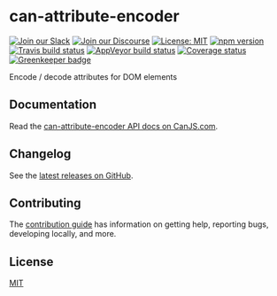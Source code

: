 # can-attribute-encoder

[![Join our Slack](https://img.shields.io/badge/slack-join%20chat-611f69.svg)](https://www.bitovi.com/community/slack?utm_source=badge&utm_medium=badge&utm_campaign=pr-badge&utm_content=badge)
[![Join our Discourse](https://img.shields.io/discourse/https/forums.bitovi.com/posts.svg)](https://forums.bitovi.com/?utm_source=badge&utm_medium=badge&utm_campaign=pr-badge&utm_content=badge)
[![License: MIT](https://img.shields.io/badge/license-MIT-blue.svg)](https://github.com/canjs/can-attribute-encoder/blob/master/LICENSE)
[![npm version](https://badge.fury.io/js/can-attribute-encoder.svg)](https://www.npmjs.com/package/can-attribute-encoder)
[![Travis build status](https://travis-ci.org/canjs/can-attribute-encoder.svg?branch=master)](https://travis-ci.org/canjs/can-attribute-encoder)
[![AppVeyor build status](https://ci.appveyor.com/api/projects/status/github/canjs/can-attribute-encoder?branch=master&svg=true)](https://ci.appveyor.com/project/matthewp/can-attribute-encoder)
[![Coverage status](https://coveralls.io/repos/github/canjs/can-attribute-encoder/badge.svg?branch=master)](https://coveralls.io/github/canjs/can-attribute-encoder?branch=master)
[![Greenkeeper badge](https://badges.greenkeeper.io/canjs/can-attribute-encoder.svg)](https://greenkeeper.io/)

Encode / decode attributes for DOM elements

## Documentation

Read the [can-attribute-encoder API docs on CanJS.com](https://canjs.com/doc/can-attribute-encoder.html).

## Changelog

See the [latest releases on GitHub](https://github.com/canjs/can-attribute-encoder/releases).

## Contributing

The [contribution guide](https://github.com/canjs/can-attribute-encoder/blob/master/CONTRIBUTING.md) has information on getting help, reporting bugs, developing locally, and more.

## License

[MIT](https://github.com/canjs/can-attribute-encoder/blob/master/LICENSE)
